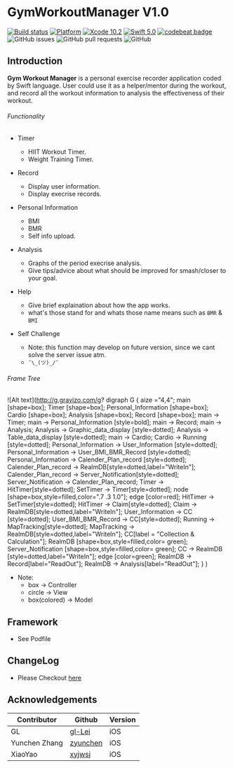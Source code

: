 # GymWorkoutManager V1.0
[![Build status](https://build.appcenter.ms/v0.1/apps/03ead9b1-5ea6-4bbd-aec6-2fff2bc41546/branches/master/badge)](https://appcenter.ms)
[![Platform](http://img.shields.io/badge/platform-ios-blue.svg?style=flat)](https://developer.apple.com/iphone/index.action) 
[![Xcode 10.2](https://img.shields.io/badge/Xcode-10.2-blue.svg)](https://developer.apple.com/xcode/)
[![Swift 5.0](https://img.shields.io/badge/Swift-5.0-orange.svg?style=flat)](https://developer.apple.com/swift/) 
[![codebeat badge](https://codebeat.co/badges/74638e53-fc92-4a28-bf68-2f7f883e011d)](https://codebeat.co/projects/github-com-nzswift-gymworkoutmanager)
![GitHub issues](https://img.shields.io/github/issues/iceman201/GymWorkoutManager.svg)
![GitHub pull requests](https://img.shields.io/github/issues-pr/iceman201/GymWorkoutManager.svg)
![GitHub](https://img.shields.io/github/license/iceman201/GymWorkoutManager.svg)

## Introduction
**Gym Workout Manager** is a personal exercise recorder application coded by Swift language. User could use it as a helper/mentor during the workout, and record all the workout information to analysis the effectiveness of their workout.

###### Functionality

* Timer
	* HIIT Workout Timer.
	* Weight Training Timer.
* Record
	* Display user information.
	* Display execrise records.
* Personal Information
	* BMI
	* BMR
	* Self info upload.
* Analysis
	* Graphs of the period execrise analysis.
	* Give tips/advice about what should be improved for smash/closer to your goal.
* Help
	* Give brief explaination about how the app works.
	* what's those stand for and whats those name means such as `BMR` & `BMI`
	
* Self Challenge
	* Note: this function may develop on future version, since we cant solve the server issue atm.
	* `¯\_(ツ)_/¯`

###### Frame Tree

![Alt text](http://g.gravizo.com/g?
  digraph G {
    aize ="4,4";
    main [shape=box]; Timer [shape=box]; Personal_Information [shape=box]; Cardio [shape=box]; Analysis [shape=box]; Record [shape=box];
    main -> Timer;
    main -> Personal_Information [style=bold];
    main -> Record;
    main -> Analysis;
    Analysis -> Graphic_data_display [style=dotted];
    Analysis -> Table_data_display [style=dotted];
    main -> Cardio;
    Cardio -> Running [style=dotted];
    Personal_Information -> User_Information [style=dotted];
    Personal_Information -> User_BMI_BMR_Record [style=dotted];
    Personal_Information -> Calender_Plan_record [style=dotted];
    Calender_Plan_record -> RealmDB[style=dotted,label="WriteIn"];
    Calender_Plan_record -> Server_Notification[style=dotted];
    Server_Notification -> Calender_Plan_record;
    Timer -> HitTimer[style=dotted];
    SetTimer -> Timer[style=dotted];
    node [shape=box,style=filled,color=".7 .3 1.0"];
    edge [color=red];
    HitTimer -> SetTimer[style=dotted];
    HitTimer -> Claim[style=dotted];
    Claim -> RealmDB[style=dotted,label="WriteIn"];
    User_Information -> CC [style=dotted];
    User_BMI_BMR_Record -> CC[style=dotted];
    Running -> MapTracking[style=dotted];
    MapTracking -> RealmDB[style=dotted,label="WriteIn"];
    CC[label = "Collection & Calculation"];
    RealmDB [shape=box,style=filled,color= green];
    Server_Notification [shape=box,style=filled,color= green];
    CC -> RealmDB [style=dotted,label="WriteIn"];
    edge [color=green];
    RealmDB -> Record[label="ReadOut"];
    RealmDB -> Analysis[label="ReadOut"];
  }
)
 - Note: 
  	- box -> Controller
 	- circle -> View
 	- box(colored) -> Model

## Framework

* See Podfile

## ChangeLog

* Please Checkout [here](https://github.com/NZSwift/GymWorkoutManager/wiki)

## Acknowledgements

Contributor|Github|Version
-------------|-------------|-------------
GL|[gl-Lei](https://github.com/gl-Lei)| iOS
Yunchen Zhang|[zyunchen](https://github.com/zyunchen)| iOS
XiaoYao |[xyjwsj](https://github.com/xyjwsj)| iOS
